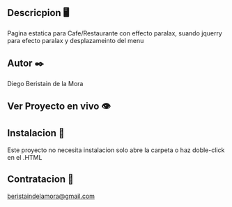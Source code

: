 ## Descricpion 🖥️

Pagina estatica para Cafe/Restaurante con effecto paralax, suando jquerry para efecto paralax y desplazameinto del menu

## Autor ✒️

Diego Beristain de la Mora

## Ver Proyecto en vivo 👁️



## Instalacion 🔌

Este proyecto no necesita instalacion solo abre la carpeta o haz doble-click en el .HTML

## Contratacion 📧

beristaindelamora@gmail.com
